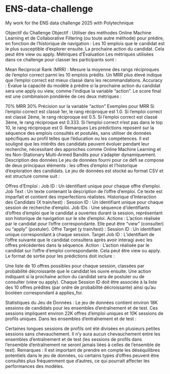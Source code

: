 # ENS-data-challenge
My work for the ENS data challenge 2025 with Polytechnique 

Objectif du Challenge
Objectif : Utiliser des méthodes Online Machine Learning et de Collaborative Filtering (ou toute autre méthode) pour prédire, en fonction de l’historique de navigation :
Les 10 emplois que le candidat est le plus susceptible d’explorer ensuite.
La prochaine action du candidat. Cela peut être view ou apply.
Métriques d’Évaluation
Les métriques utilisées dans ce challenge pour classer les participants sont :

Mean Reciprocal Rank (MRR) : Mesure la moyenne des rangs réciproques de l’emploi correct parmi les 10 emplois prédits. Un MRR plus élevé indique que l’emploi correct est mieux classé dans les recommandations.
Accuracy : Évalue la capacité du modèle à prédire si la prochaine action du candidat sera une apply ou view, comme l’indique la variable “action”.
Le score final est une combinaison pondérée de ces deux métriques :

70% MRR
30% Précision sur la variable “action”
Exemples pour MRR
Si l’emploi correct est classé 1er, le rang réciproque est 1.0.
Si l’emploi correct est classé 2ème, le rang réciproque est 0.5.
Si l’emploi correct est classé 3ème, le rang réciproque est 0.333.
Si l’emploi correct n’est pas dans le top 10, le rang réciproque est 0.
Remarques
Les prédictions reposent sur la séquence des emplois consultés et postulés, sans utiliser de données spécifiques au profil telles que l’éducation ou les compétences.
Il est souligné que les intérêts des candidats peuvent évoluer pendant leur recherche, nécessitant des approches comme Online Machine Learning et les Non-Stationary Multi-Armed Bandits pour s’adapter dynamiquement.
Description des données
Le jeu de données fourni pour ce défi se compose de deux principaux éléments : les offres d’emploi et l’historique d’exploration des candidats. Le jeu de données est stocké au format CSV et est structuré comme suit :

Offres d’Emploi :
Job ID : Un identifiant unique pour chaque offre d’emploi.
Job Text : Un texte contenant la description de l’offre d’emploi. Ce texte est imparfait et contient des imperfections réalistes.
Historique d’Interaction des Candidats (X train/test) :
Session ID : Un identifiant unique pour chaque session de recherche d’emploi.
Job IDs : Une séquence d’identifiants d’offres d’emploi que le candidat a ouvertes durant la session, représentant son historique de navigation sur le site d’emploi.
Actions : L’action réalisée par le candidat pour l’offre correspondante. Elle peut être “view” (consulter) ou “apply” (postuler).
Offre Target (y train/test) :
Session ID : Un identifiant unique correspondant à chaque session.
Target Job ID : L’identifiant de l’offre suivante que le candidat consultera après avoir interagi avec les offres précédentes dans la séquence.
Action : L’action réalisée par le candidat sur l’offre d’emploi correspondante. Cela peut être view ou apply.
Le format de sortie pour les prédictions doit inclure :

Une liste de 10 offres possibles pour chaque session, classées par probabilité décroissante que le candidat les ouvre ensuite.
Une action indiquant si la prochaine action du candidat sera de postuler ou de consulter (view ou apply).
Chaque Session ID doit être associée à la liste des 10 offres prédites (par ordre de probabilité décroissante) ainsi qu’au booléen correspondant à applies_for.

Statistiques du Jeu de Données :
Le jeu de données contient environ 18K sessions de candidats pour les ensembles d’entraînement et de test.
Ces sessions impliquent environ 22K offres d’emploi uniques et 10K sessions de profils uniques.
Dans les ensembles d’entraînement et de test :

Certaines longues sessions de profils ont été divisées en plusieurs petites sessions sans chevauchement.
Il n’y aura aucun chevauchement entre les ensembles d’entraînement et de test (les sessions de profils dans l’ensemble d’entraînement ne seront jamais liées à celles de l’ensemble de test).
Remarques :
Il est important de prendre en compte les déséquilibres potentiels dans le jeu de données, où certains types d’offres peuvent être consultés plus fréquemment que d’autres, ce qui pourrait affecter les performances des modèles.
